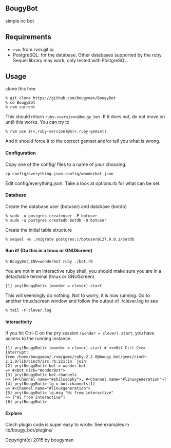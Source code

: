 BougyBot
--------

  simple irc bot

## Requirements

* `rvm`: from rvm.git.io
* PostgreSQL: for the database. Other databases supported by the ruby Sequel library may work, only tested with PostgreSQL.
  

Usage
-----
clone this tree

```
% git clone https://github.com/bougyman/BougyBot
% cd BougyBot
% rvm current
```

This should return `ruby-<version>@bougy_bot`. If it does not, do not
move on until this works. You can try to 

```
% rvm use $(<.ruby-version)@$(<.ruby-gemset)
```
And it should force it to the correct gemset and/or tell you what is wrong.

#### Configuration

Copy one of the config/ files to a name of your choosing.

```
cp config/everything.json config/wonderbot.json
```

Edit config/everything.json. Take a look at options.rb for what can be set.

#### Database
Create the database user (botuser) and database (botdb)

```
% sudo -u postgres createuser -P botuser
% sudo -u postgres createdb botdb -O botuser
```
Create the initial table structure
```
% sequel -m ./migrate postgres://botuser@127.0.0.1/botdb
```

#### Run it! (Do this in a tmux or GNUScreen)
```
% BougyBot_ENV=wonderbot ruby ./bot.rb
```
You are not in an interactive ruby shell, you should make sure you are in a detachable terminal (tmux or GNUScreen)
```
[1] pry(BougyBot)> (wonder = clever).start
```
This will seemingly do nothing. Not to worry, it is now running. Go to another tmux/screen window and follow the output of ./clever.log to see

```
% tail -F clever.log
```

#### Interactivity

If you hit Ctrl-C on the pry session `(wonder = clever).start`, you have access to the running instance.
```
[1] pry(BougyBot)> (wonder = clever).start # <<<Hit Ctrl-C>>>
Interrupt: 
from /home/bougyman/.rvm/gems/ruby-2.2.0@bougy_bot/gems/cinch-2.1.0/lib/cinch/irc.rb:221:in `join'
[2] pry(BougyBot)> bot = wonder.bot
=> #<Bot nick="WonderBot">
[3] pry(BougyBot)> bot.channels
=> [#<Channel name="#philosophy">, #<Channel name="#linuxgeneration">]
[4] pry(BougyBot)> lg = bot.channels[1]
=> #<Channel name="#linuxgeneration">
[5] pry(BougyBot)> lg.msg "Hi from interactive"
=> ["Hi from interactive"]
[6] pry(BougyBot)> 
```

#### Explore

Cinch plugin code is super easy to wrote. See examples in lib/bougy_bot/plugins/

Copyright(c) 2015 by bougyman
